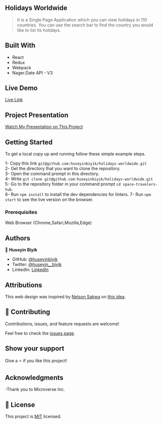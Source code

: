 ## Holidays Worldwide

> It is a Single Page Application which you can view holidays in 110 countries. You can use the search bar to find the country you would like to list its holidays.

## Built With

- React
- Redux
- Webpack
- Nager.Date API - V3

## Live Demo

[Live Link](https://holidays-110countries.netlify.app)

## Project Presentation

[Watch My Presentation on This Project](https://www.loom.com/share/5f82f0cc818c442fbe34252e80e9a179)

## Getting Started

To get a local copy up and running follow these simple example steps.

1- Copy this link `git@github.com:huseyinbiyik/holidays-worldwide.git` <br>
2- Get the directory that you want to clone the repository. <br>
3- Open the command prompt in this directory. <br>
4- Write `git clone git@github.com:huseyinbiyik/holidays-worldwide.git` <br>
5- Go to the repository folder in your command prompt `cd space-travelers-hub`. <br>
6- Run `npm install` to install the dev dependencies for linters.
7- Run `npm start` to see the live version on the browser.

### Prerequisites

Web Browser (Chrome,Safari,Mozilla,Edge)

## Authors

👤 **Huseyin Biyik**

- GitHub: [@huseyinbiyik](https://github.com/huseyinbiyik)
- Twitter: [@huseyin__biyik](https://twitter.com/huseyin__biyik)
- LinkedIn: [LinkedIn](https://www.linkedin.com/in/huseyin-b%C4%B1y%C4%B1k/)

## Attributions

This web design was inspired by [Nelson Sakwa](https://www.behance.net/sakwadesignstudio)
on [this idea](https://www.behance.net/gallery/31579789/Ballhead-App-(Free-PSDs)).

## 🤝 Contributing

Contributions, issues, and feature requests are welcome!

Feel free to check the [issues page](../../issues/).

## Show your support

Give a ⭐️ if you like this project!

## Acknowledgments

-Thank you to Microverse Inc.

## 📝 License

This project is [MIT](./LICENSE.md) licensed.
